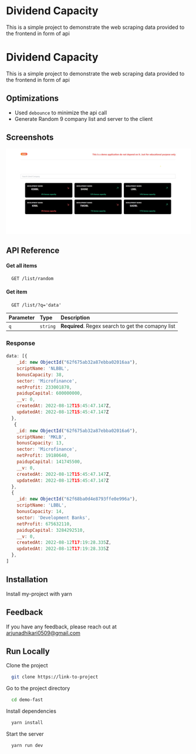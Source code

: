 
# Dividend Capacity

This is a simple project to demonstrate the web scraping data provided
to the frontend in form of api

# Dividend Capacity

This is a simple project to demonstrate the web scraping data provided
to the frontend in form of api

## Optimizations

* Used  `debounce` to minimize the api call
* Generate Random 9 company list and server to the client

## Screenshots

![App Screenshot](https://github.com/arjunadhikary/demo-project/blob/main/src/assets/images/demo.jpg)

## API Reference

#### Get all items

```http
  GET /list/random
```

#### Get item

```http
  GET /list/?q='data'
```

| Parameter | Type     | Description                       |
| :-------- | :------- | :-------------------------------- |
| `q`      | `string` | **Required**. Regex search to get the comapny list |

### Response

```js
data: [{
    _id: new ObjectId("62f675ab32a87ebba02016aa"),
    scriptName: 'NLBBL',
    bonusCapacity: 38,
    sector: 'Microfinance',
    netProfit: 233001870,
    paidupCapital: 600000000,
    __v: 0,
    createdAt: 2022-08-12T15:45:47.147Z,
    updatedAt: 2022-08-12T15:45:47.147Z
  },
   {
    _id: new ObjectId("62f675ab32a87ebba02016a6"),
    scriptName: 'MKLB',
    bonusCapacity: 13,
    sector: 'Microfinance',
    netProfit: 19180640,
    paidupCapital: 141745500,
    __v: 0,
    createdAt: 2022-08-12T15:45:47.147Z,
    updatedAt: 2022-08-12T15:45:47.147Z
  },
  {
    _id: new ObjectId("62f68ba0d4e8793ffe0e996a"),
    scriptName: 'LBBL',
    bonusCapacity: 14,
    sector: 'Development Banks',
    netProfit: 675632110,
    paidupCapital: 3284292510,
    __v: 0,
    createdAt: 2022-08-12T17:19:28.335Z,
    updatedAt: 2022-08-12T17:19:28.335Z
  },
]
```

## Installation

Install my-project with yarn

## Feedback

If you have any feedback, please reach out at arjunadhikari0509@gmail.com

## Run Locally

Clone the project

```bash
  git clone https://link-to-project
```

Go to the project directory

```bash
  cd demo-fast
```

Install dependencies

```bash
  yarn install
```

Start the server

```bash
  yarn run dev
```
